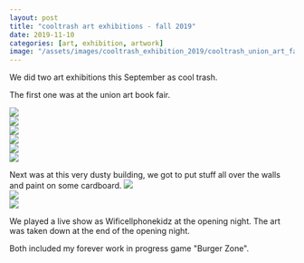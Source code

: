 ```yaml
---
layout: post
title: "cooltrash art exhibitions - fall 2019"
date: 2019-11-10
categories: [art, exhibition, artwork]
image: "/assets/images/cooltrash_exhibition_2019/cooltrash_union_art_fair_1.jpg"
---
```


We did two art exhibitions this September as cool trash.

The first one was at the union art book fair.

<img src="/assets/images/cooltrash_exhibition_2019/cooltrash_union_art_fair_1.jpg">
<br />
<img src="/assets/images/cooltrash_exhibition_2019/cooltrash_union_art_fair_2.jpg">
<br />
<img src="/assets/images/cooltrash_exhibition_2019/cooltrash_union_art_fair_3.jpg">
<br />
<img src="/assets/images/cooltrash_exhibition_2019/cooltrash_union_art_fair_4.jpg">
<br />
<img src="/assets/images/cooltrash_exhibition_2019/cooltrash_union_art_fair_5.jpg">
<br />
<img src="/assets/images/cooltrash_exhibition_2019/cooltrash_union_art_fair_6.jpg">
<br />

Next was at this very dusty building, we got to put stuff all over the walls and
paint on some cardboard.
<img src="/assets/images/cooltrash_exhibition_2019/cooltrash_dusty_bldg_1.jpg">
<br />
<img src="/assets/images/cooltrash_exhibition_2019/cooltrash_dusty_bldg_2.jpg">
<br />
<img src="/assets/images/cooltrash_exhibition_2019/cooltrash_dusty_bldg_3.jpg">
<br />

We played a live show as Wificellphonekidz at the opening night.
The art was taken down at the end of the opening night.

Both included my forever work in progress game "Burger Zone".
